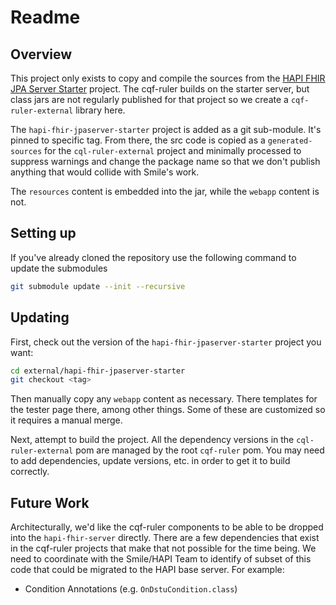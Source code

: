 # Readme

## Overview

This project only exists to copy and compile the sources from the [HAPI FHIR JPA Server Starter](https://github.com/hapifhir/hapi-fhir-jpaserver-starter) project. The cqf-ruler builds on the starter server, but class jars are not regularly published for that project so we create a `cqf-ruler-external` library here.

The `hapi-fhir-jpaserver-starter` project is added as a git sub-module. It's pinned to specific tag. From there, the src code is copied as a `generated-sources` for the `cql-ruler-external` project and minimally processed to suppress warnings and change the package name so that we don't publish anything that would collide with Smile's work.

The `resources` content is embedded into the jar, while the `webapp` content is not.

## Setting up

If you've already cloned the repository use the following command to update the submodules

```bash
git submodule update --init --recursive
```

## Updating

First, check out the version of the `hapi-fhir-jpaserver-starter` project you want:

```bash
cd external/hapi-fhir-jpaserver-starter
git checkout <tag>
```

Then manually copy any `webapp` content as necessary. There templates for the tester page there, among other things. Some of these are customized so it requires a manual merge.

Next, attempt to build the project. All the dependency versions in the `cql-ruler-external` pom are managed by the root `cqf-ruler` pom. You may need to add dependencies, update versions, etc. in order to get it to build correctly.

## Future Work

Architecturally, we'd like the cqf-ruler components to be able to be dropped into the `hapi-fhir-server` directly. There are a few dependencies that exist in the cqf-ruler projects that make that not possible for the time being. We need to coordinate with the Smile/HAPI Team to identify of subset of this code that could be migrated to the HAPI base server. For example:

* Condition Annotations (e.g. `OnDstuCondition.class`)
